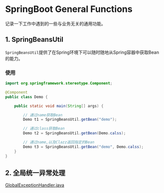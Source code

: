 # SpringBoot General Functions

记录一下工作中遇到的一些与业务无关的通用功能。

## 1. SpringBeansUtil

`SpringBeansUtil`提供了在Spring环境下可以随时随地从Spring容器中获取Bean的能力。

### 使用
```java
import org.springframework.stereotype.Component;

@Component
public class Demo {

    public static void main(String[] args) {

        // 通过name获取Bean
        Demo t1 = SpringBeansUtil.getBean("demo");

        // 通过class获取Bean
        Demo t2 = SpringBeansUtil.getBean(Demo.calss);

        // 通过name,以及Clazz返回指定的Bean
        Demo t3 = SpringBeansUtil.getBean("demo", Demo.calss);
    }
}
```

## 2. 全局统一异常处理
[GlobalExceptionHandler.java](src%2Fmain%2Fjava%2Fcom%2Flzx%2Fspringbootgeneralfunctions%2Fexception%2Fhandler%2FGlobalExceptionHandler.java)